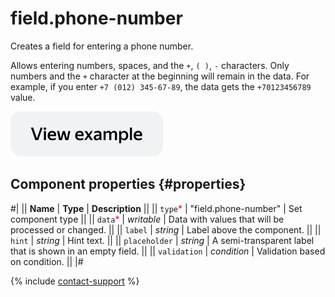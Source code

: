 # field.phone-number

Creates a field for entering a phone number.

Allows entering numbers, spaces, and the `+`, `( )`, `-` characters. Only numbers and the `+` character at the beginning will remain in the data. For example, if you enter `+7 (012) 345-67-89`, the data gets the `+70123456789` value.

[![View example in the sandbox](../_images/buttons/view-example.svg)](https://ya.cc/t/_hp-34Gj3twiJS)

## Component properties {#properties}

#|
|| **Name** | **Type** | **Description** ||
|| `type`<span style="color: red">\*</span> | "field.phone-number" | Set component type ||
|| `data`<span style="color: red">\*</span> | _writable_ | Data with values that will be processed or changed. ||
|| `label` | _string_ | Label above the component. ||
|| `hint` | _string_ | Hint text. ||
|| `placeholder` | _string_ | A semi-transparent label that is shown in an empty field. ||
|| `validation` | _condition_ | Validation based on condition. ||
|#

{% include [contact-support](../_includes/contact-support.md) %}
